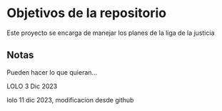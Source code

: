 # Objetivos de la repositorio

Este proyecto se encarga de manejar los planes de la liga de la justicia


## Notas
Pueden hacer lo que quieran...

LOLO 3 Dic 2023

lolo 11 dic 2023, modificacion desde github

